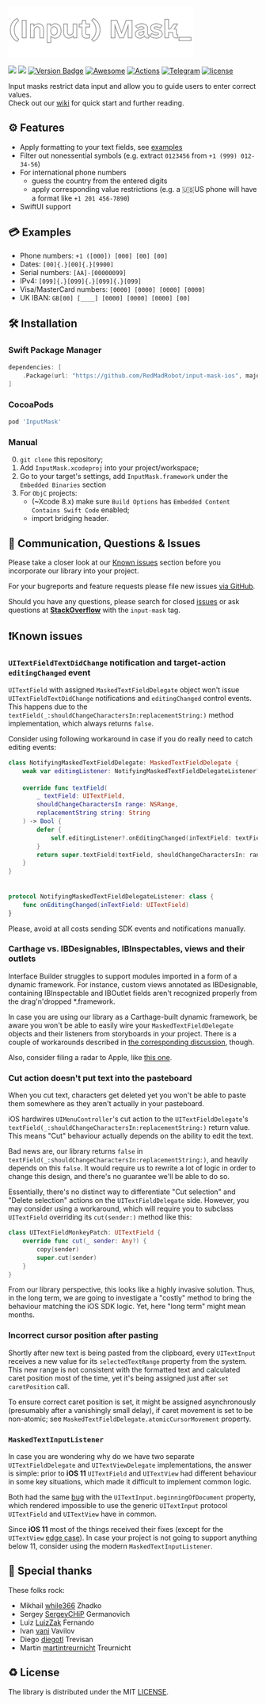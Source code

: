 <img src="Documentation/Assets/logo.png" alt="Input Mask" height="102" />

[![](https://img.shields.io/endpoint?url=https%3A%2F%2Fswiftpackageindex.com%2Fapi%2Fpackages%2FRedMadRobot%2Finput-mask-ios%2Fbadge%3Ftype%3Dswift-versions&style=for-the-badge)](https://swiftpackageindex.com/RedMadRobot/input-mask-ios) [![](https://img.shields.io/endpoint?url=https%3A%2F%2Fswiftpackageindex.com%2Fapi%2Fpackages%2FRedMadRobot%2Finput-mask-ios%2Fbadge%3Ftype%3Dplatforms&style=for-the-badge)](https://swiftpackageindex.com/RedMadRobot/input-mask-ios) [![Version Badge](https://img.shields.io/cocoapods/v/InputMask.svg?style=for-the-badge&logo=cocoapods)](https://cocoapods.org/pods/InputMask) [![Awesome](https://img.shields.io/badge/-mentioned_in_awesome_iOS-CCA6C4.svg?colorA=CCA6C4&colorB=261120&logoWidth=20&logo=data%3Aimage%2Fsvg%2Bxml%3Bbase64%2CPHN2ZyB3aWR0aD0iMjAiIGhlaWdodD0iMTAiIHhtbG5zPSJodHRwOi8vd3d3LnczLm9yZy8yMDAwL3N2ZyI%2BICAgIDxwYXRoIGZpbGw9IiMyNjExMjAiIGQ9Ik0xOS4xNCA0LjVMMTQuMjMgMGwtLjY5Ljc1IDQuMDkgMy43NUgxLjUxTDUuNi43NSA0LjkxIDAgMCA0LjV2Mi45N0MwIDguODEgMS4yOSA5LjkgMi44OCA5LjloMy4wM2MxLjU5IDAgMi44OC0xLjA5IDIuODgtMi40M1Y1LjUyaDEuNTd2MS45NWMwIDEuMzQgMS4yOSAyLjQzIDIuODggMi40M2gzLjAzYzEuNTkgMCAyLjg4LTEuMDkgMi44OC0yLjQzbC0uMDEtMi45N3oiLz48L3N2Zz4%3D&style=for-the-badge)](https://github.com/vsouza/awesome-ios) [![Actions](https://img.shields.io/github/actions/workflow/status/RedMadRobot/input-mask-ios/swift.yml?style=for-the-badge)](https://github.com/RedMadRobot/input-mask-ios/actions/workflows/swift.yml) [![Telegram](https://img.shields.io/badge/-telegram_author-red?color=blue&logo=telegram&style=for-the-badge)](https://t.me/jeorge_taflanidi) [![license](https://img.shields.io/github/license/mashape/apistatus.svg?style=for-the-badge)](#license)

Input masks restrict data input and allow you to guide users to enter correct values.  
Check out our [wiki](https://github.com/RedMadRobot/input-mask-ios/wiki) for quick start and further reading.  

## ⚙️ Features

- Apply formatting to your text fields, see [examples](#examples)
- Filter out nonessential symbols (e.g. extract `0123456` from `+1 (999) 012-34-56`)
- For international phone numbers 
    - guess the country from the entered digits
    - apply corresponding value restrictions (e.g. a 🇺🇸US phone will have a format like `+1 201 456-7890`)
- SwiftUI support

<a name="examples" />

## 💳 Examples

- Phone numbers: `+1 ([000]) [000] [00] [00]`
- Dates: `[00]{.}[00]{.}[9900]`
- Serial numbers: `[AA]-[00000099]`
- IPv4: `[099]{.}[099]{.}[099]{.}[099]`
- Visa/MasterCard numbers: `[0000] [0000] [0000] [0000]`
- UK IBAN: `GB[00] [____] [0000] [0000] [0000] [00]`

<a name="installation" />

## 🛠️ Installation

### Swift Package Manager

```swift
dependencies: [
    .Package(url: "https://github.com/RedMadRobot/input-mask-ios", majorVersion: 7)
]
```

### CocoaPods

```ruby
pod 'InputMask'
```

### Manual

0. `git clone` this repository;
1. Add `InputMask.xcodeproj` into your project/workspace;
2. Go to your target's settings, add `InputMask.framework` under the `Embedded Binaries` section
3. For `ObjC` projects:
	* (~Xcode 8.x) make sure `Build Options` has `Embedded Content Contains Swift Code` enabled;
	* import bridging header.

## 📢 Communication, Questions & Issues

Please take a closer look at our [Known issues](#knownissues) section before you incorporate our library into your project.

For your bugreports and feature requests please file new issues [via GitHub](https://github.com/RedMadRobot/input-mask-ios/issues/new/choose).

Should you have any questions, please search for closed [issues](https://github.com/RedMadRobot/input-mask-ios/issues?q=is%3Aclosed) or ask questions at **[StackOverflow](https://stackoverflow.com/questions/tagged/input-mask)** with the `input-mask` tag.

<a name="knownissues" />

## ❗Known issues

### `UITextFieldTextDidChange` notification and target-action `editingChanged` event

`UITextField` with assigned `MaskedTextFieldDelegate` object won't issue `UITextFieldTextDidChange` notifications and `editingChanged` control events. This happens due to the `textField(_:shouldChangeCharactersIn:replacementString:)` method implementation, which always returns `false`.

Consider using following workaround in case if you do really need to catch editing events:

```swift
class NotifyingMaskedTextFieldDelegate: MaskedTextFieldDelegate {
    weak var editingListener: NotifyingMaskedTextFieldDelegateListener?
    
    override func textField(
        _ textField: UITextField,
        shouldChangeCharactersIn range: NSRange,
        replacementString string: String
    ) -> Bool {
        defer {
            self.editingListener?.onEditingChanged(inTextField: textField)
        }
        return super.textField(textField, shouldChangeCharactersIn: range, replacementString: string)
    }
}


protocol NotifyingMaskedTextFieldDelegateListener: class {
    func onEditingChanged(inTextField: UITextField)
}
```

Please, avoid at all costs sending SDK events and notifications manually.

### Carthage vs. IBDesignables, IBInspectables, views and their outlets

Interface Builder struggles to support modules imported in a form of a dynamic framework. For instance, custom views annotated as IBDesignable, containing IBInspectable and IBOutlet fields aren't recognized properly from the drag'n'dropped \*.framework.

In case you are using our library as a Carthage-built dynamic framework, be aware you won't be able to easily wire your `MaskedTextFieldDelegate` objects and their listeners from storyboards in your project. There is a couple of workarounds described in [the corresponding discussion](https://github.com/Carthage/Carthage/issues/335), though.

Also, consider filing a radar to Apple, like [this one](https://openradar.appspot.com/23114017).

### Cut action doesn't put text into the pasteboard

When you cut text, characters get deleted yet you won't be able to paste them somewhere as they aren't actually in your pasteboard.

iOS hardwires `UIMenuController`'s cut action to the `UITextFieldDelegate`'s `textField(_:shouldChangeCharactersIn:replacementString:)` return value. This means "Cut" behaviour actually depends on the ability to edit the text.

Bad news are, our library returns `false` in `textField(_:shouldChangeCharactersIn:replacementString:)`, and heavily depends on this `false`. It would require us to rewrite a lot of logic in order to change this design, and there's no guarantee we'll be able to do so.

Essentially, there's no distinct way to differentiate "Cut selection" and "Delete selection" actions on the `UITextFieldDelegate` side. However, you may consider using a workaround, which will require you to subclass `UITextField` overriding its `cut(sender:)` method like this:

```swift
class UITextFieldMonkeyPatch: UITextField {
    override func cut(_ sender: Any?) {
        copy(sender)
        super.cut(sender)
    }
}
```

From our library perspective, this looks like a highly invasive solution. Thus, in the long term, we are going to investigate a "costly" method to bring the behaviour matching the iOS SDK logic. Yet, here "long term" might mean months.

### Incorrect cursor position after pasting

Shortly after new text is being pasted from the clipboard, every ```UITextInput``` receives a new value for its `selectedTextRange` property from the system. This new range is not consistent with the formatted text and calculated caret position most of the time, yet it's being assigned just after ```set caretPosition``` call.
     
To ensure correct caret position is set, it might be assigned asynchronously (presumably after a vanishingly small delay), if caret movement is set to be non-atomic; see `MaskedTextFieldDelegate.atomicCursorMovement` property.

### `MaskedTextInputListener`

In case you are wondering why do we have two separate `UITextFieldDelegate` and `UITextViewDelegate` implementations, the answer is simple: prior to **iOS 11** `UITextField` and `UITextView` had different behaviour in some key situations, which made it difficult to implement common logic. 

Both had the same [bug](http://jon-nolen.blogspot.com/2013/10/uitextview-returns-nil-for-uitextinput.html) with the `UITextInput.beginningOfDocument` property, which rendered impossible to use the generic `UITextInput` protocol `UITextField` and `UITextView` have in common.

Since **iOS 11** most of the things received their fixes (except for the `UITextView` [edge case](https://github.com/RedMadRobot/input-mask-ios/blob/master/Source/InputMask/InputMask/Classes/View/MaskedTextInputListener.swift#L140)). In case your project is not going to support anything below 11, consider using the modern `MaskedTextInputListener`.

## 🙏 Special thanks

These folks rock:

* Mikhail [while366](https://github.com/while366) Zhadko
* Sergey [SergeyCHiP](https://github.com/SergeyCHiP) Germanovich
* Luiz [LuizZak](https://github.com/LuizZak) Fernando
* Ivan [vani](https://github.com/vani2) Vavilov
* Diego [diegotl](https://github.com/diegotl) Trevisan
* Martin [martintreurnicht](https://github.com/martintreurnicht) Treurnicht

<a name="license" />

## ♻️ License

The library is distributed under the MIT [LICENSE](https://github.com/RedMadRobot/input-mask-ios/blob/master/LICENSE).
